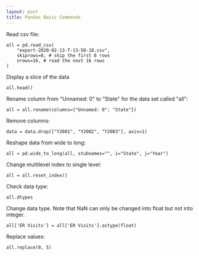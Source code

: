 ```yaml
---
layout: post
title: Pandas Basic Commands
---
```


Read csv file:
```
all = pd.read_csv(
    "export-2020-02-13-T-13-58-18.csv",
    skiprows=8, # skip the first 8 rows
    nrows=16, # read the next 16 rows
)
```

Display a slice of the data
```
all.head()
```

Rename column from "Unnamed: 0" to "State" for the data set called "all":
```
all = all.rename(columns={"Unnamed: 0": "State"})
```

Remove columns:
```
data = data.drop(["Y2001", "Y2002", "Y2003"], axis=1)
```

Reshape data from wide to long:
```
all = pd.wide_to_long(all, stubnames="", i="State", j="Year")
```

Change multilevel index to single level:
```
all = all.reset_index()
```

Check data type:
```
all.dtypes
```

Change data type. Note that NaN can only be changed into float but not into integer.
```
all['ER Visits'] = all['ER Visits'].astype(float)
```

Replace values:
```
all.replace(0, 5)
```
